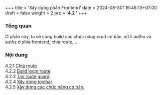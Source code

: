 +++
title = 'Xây dựng phần Frontend'
date = 2024-08-30T16:46:13+07:00
draft = false
weight = 2
pre = '<b>4.2 </b>'
+++
### Tổng quan
Ở phần này, ta sẽ cùng build các chức năng crud cơ bản, xử lí authn và authz ở phía frontend, chia route,...
### Nội dung
4.2.1 [Chia route](./4.2.1-route/)  
4.2.2 [Build login route](./4.2.2-login/)  
4.2.3 [Tạo route guard](./4.2.3-guard-route/)  
4.2.4 [Xây dựng toolbar](./4.2.4-build-toolbar/)  
4.2.5 [Xây dựng các chức năng cơ bản.](./4.2.5-build-all-the-basic-feature/)  
